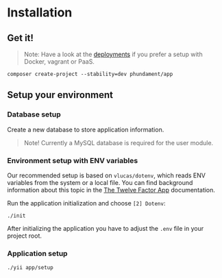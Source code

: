 Installation
============

Get it!
-------

> Note: Have a look at the [deployments](50-deploy.md) if you prefer a setup with Docker, vagrant or PaaS.

```
composer create-project --stability=dev phundament/app
```

Setup your environment
----------------------

### Database setup

Create a new database to store application information.

> Note! Currently a MySQL database is required for the user module.

### Environment setup with ENV variables

Our recommended setup is based on `vlucas/dotenv`, which reads ENV variables from the system or a local file. You can find background information about this topic in the [The Twelve Factor App](http://12factor.net/config) documentation.

Run the application initialization and choose `[2] Dotenv`:

    ./init

After initializing the application you have to adjust the `.env` file in your project root.

### Application setup

```
./yii app/setup
```
